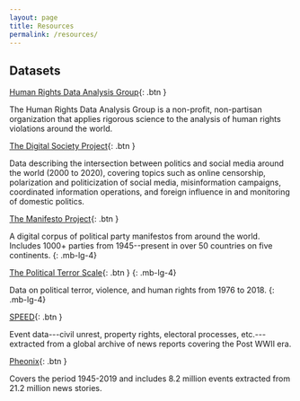 ```yaml
---
layout: page
title: Resources
permalink: /resources/
---
```





## Datasets

[Human Rights Data Analysis Group](https://hrdag.org/){: .btn }

The Human Rights Data Analysis Group is a non-profit, non-partisan organization that applies rigorous science to the analysis of human rights violations around the world.

[The Digital Society Project](http://digitalsocietyproject.org/){: .btn }

Data describing the intersection between politics and social media around the world (2000 to 2020), covering topics such as online censorship, polarization and politicization of social media, misinformation campaigns, coordinated information operations, and foreign influence in and monitoring of domestic politics.


[The Manifesto Project](https://manifesto-project.wzb.eu/){: .btn }

A digital corpus of political party manifestos from around the world. Includes 1000+ parties from 1945--present in over 50 countries on five continents.
{: .mb-lg-4}

[The Political Terror Scale](http://www.politicalterrorscale.org/){: .btn }
{: .mb-lg-4}

Data on political terror, violence, and human rights from 1976 to 2018.
{: .mb-lg-4}

[SPEED](https://clinecenter.illinois.edu/project/human-loop-event-data-projects/SPEED/){: .btn }

Event data---civil unrest, property rights, electoral processes, etc.---extracted from a global archive of news reports covering the Post WWII era.

[Pheonix](https://clinecenter.illinois.edu/project/machine-generated-event-data-projects/phoenix-data/){: .btn }

Covers the period 1945-2019 and includes 8.2 million events extracted from 21.2 million news stories. 
